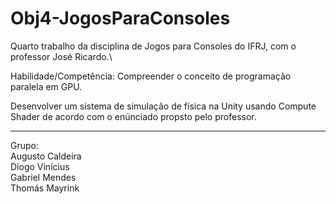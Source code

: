 # Obj4-JogosParaConsoles
Quarto trabalho da disciplina de Jogos para Consoles do IFRJ, com o professor José Ricardo.\

Habilidade/Competência: Compreender o conceito de programação paralela em GPU.

Desenvolver um sistema de simulação de física na Unity usando Compute Shader de acordo com o enúnciado propsto pelo professor.

--------------------------------------------------------------------------------
Grupo:\
Augusto Caldeira\
Diogo Vinícius\
Gabriel Mendes\
Thomás Mayrink


